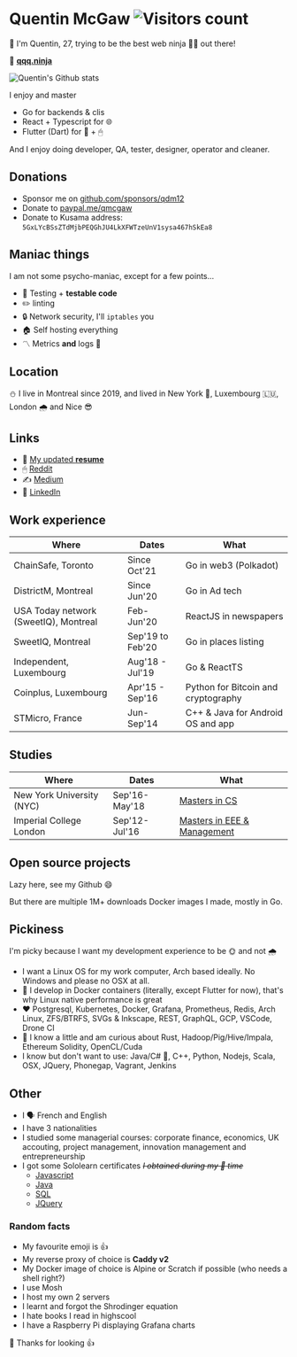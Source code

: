 # Quentin McGaw ![Visitors count](https://visitor-badge.laobi.icu/badge?page_id=qdm12.qdm12)

👋 I'm Quentin, 27, trying to be the best web ninja 🦸‍♂️ out there!

🎈 [**qqq.ninja**](https://qqq.ninja)

![Quentin's Github stats](https://github-readme-stats.vercel.app/api?username=qdm12&show_icons=true&theme=dracula)

I enjoy and master

- Go for backends & clis
- React + Typescript for 🌐
- Flutter (Dart) for 📱 + 🖱

And I enjoy doing developer, QA, tester, designer, operator and cleaner.

## Donations

- Sponsor me on [github.com/sponsors/qdm12](https://github.com/sponsors/qdm12)
- Donate to [paypal.me/qmcgaw](https://www.paypal.me/qmcgaw)
- Donate to Kusama address: `5GxLYcBSsZTdMjbPEQGhJU4LkXFWTzeUnV1sysa467hSkEa8`

## Maniac things

I am not some psycho-maniac, except for a few points...

- 🚦 Testing + **testable code**
- ✏️ linting
- 🔒 Network security, I'll `iptables` you
- 🏠 Self hosting everything
- 〽️ Metrics **and** logs 📃

## Location

⛄️ I live in Montreal since 2019, and lived in New York 🌆, Luxembourg 🇱🇺, London 🌧 and Nice 😎

## Links

- 📎 [My updated **resume**](https://docs.google.com/document/d/1gW0IHPsngqwVWQA4ERTgOxG5V7-DIBQmt1SBq5LQEzI/export?format=pdf)
- 🖱 [Reddit](https://reddit.com/u/dowitex)
- ✍️ [Medium](https://medium.com/@quentin.mcgaw)
- 👔 [LinkedIn](https://linkedin.com/in/quentin-mcgaw-72981165)

## Work experience

| Where | Dates | What |
| --- | --- | --- |
| ChainSafe, Toronto | Since Oct'21 | Go in web3 (Polkadot) |
| DistrictM, Montreal | Since Jun'20 | Go in Ad tech |
| USA Today network (SweetIQ), Montreal | Feb-Jun'20 | ReactJS in newspapers |
| SweetIQ, Montreal | Sep'19 to Feb'20 | Go in places listing |
| Independent, Luxembourg | Aug'18 - Jul'19 | Go & ReactTS |
| Coinplus, Luxembourg | Apr'15 - Sep'16 | Python for Bitcoin and cryptography |
| STMicro, France |  Jun-Sep'14 | C++ & Java for Android OS and app |

## Studies

| Where | Dates | What |
| --- | --- | --- |
| New York University (NYC) | Sep'16-May'18 | [Masters in CS]((https://cs.nyu.edu/home/master/prospective_mscs.html)) |
| Imperial College London | Sep'12-Jul'16 | [Masters in EEE & Management]((https://www.imperial.ac.uk/study/ug/courses/electrical-engineering-department/electrical-and-electronic-engineering-management/)) |

## Open source projects

Lazy here, see my Github 😄

But there are multiple 1M+ downloads Docker images I made, mostly in Go.

## Pickiness

I'm picky because I want my development experience to be 🌞 and not 🌧

- I want a Linux OS for my work computer, Arch based ideally. No Windows and please no OSX at all.
- 🐳 I develop in Docker containers (literally, except Flutter for now), that's why Linux native performance is great
- ❤️ Postgresql, Kubernetes, Docker, Grafana, Prometheus, Redis, Arch Linux, ZFS/BTRFS, SVGs & Inkscape, REST, GraphQL, GCP, VSCode, Drone CI
- 🤔 I know a little and am curious about Rust, Hadoop/Pig/Hive/Impala, Ethereum Solidity, OpenCL/Cuda
- I know but don't want to use: Java/C# 👹, C++, Python, Nodejs, Scala, OSX, JQuery, Phonegap, Vagrant, Jenkins

## Other

- I 🗣 French and English
- I have 3 nationalities
- I studied some managerial courses: corporate finance, economics, UK accouting, project management, innovation management and entrepreneurship
- I got some Sololearn certificates ~~*I obtained during my 🚽 time*~~
  - [Javascript](https://www.sololearn.com/Certificate/1024-7022047/pdf/?mode=download)
  - [Java](https://www.sololearn.com/Certificate/1068-7022047/pdf/?mode=download)
  - [SQL](https://www.sololearn.com/Certificate/1060-7022047/pdf/?mode=download)
  - [JQuery](https://www.sololearn.com/Certificate/1082-7022047/pdf/?mode=download)

### Random facts

- My favourite emoji is 👍
- My reverse proxy of choice is **Caddy v2**
- My Docker image of choice is Alpine or Scratch if possible (who needs a shell right?)
- I use Mosh
- I host my own 2 servers
- I learnt and forgot the Shrodinger equation
- I hate books I read in highscool
- I have a Raspberry Pi displaying Grafana charts

🎉 Thanks for looking 👍
